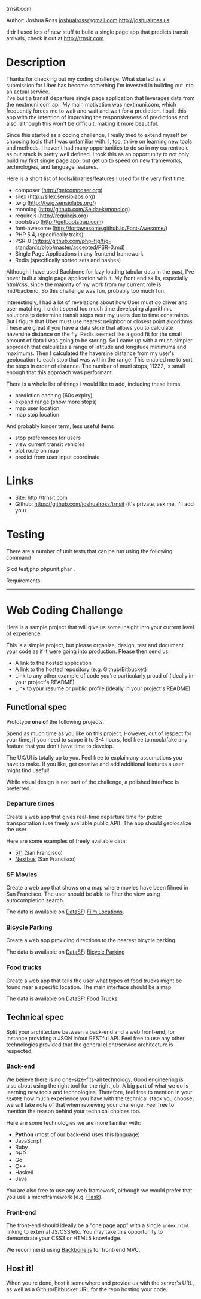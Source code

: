 trnsit.com

Author: Joshua Ross <joshualross@gmail.com>
http://joshualross.us

tl;dr
I used lots of new stuff to build a single page app that predicts transit arrivals,
check it out at http://trnsit.com

Description
===========

Thanks for checking out my coding challenge.  What started as a submission for 
Uber has become something I'm invested in building out into an actual service.  
I've built a transit departure single page application that leverages data 
from the nextmuni.com api.  My main motivation was nextmuni.com, which 
frequently forces me to wait and wait and wait for a prediction.  I built this 
app with the intention of improving the responsiveness of predictions and also, 
although this won't be difficult, making it more beautiful.

Since this started as a coding challenge, I really tried to extend myself by 
choosing tools that I was unfamiliar with.  I, too, thrive on learning new 
tools and methods.  I haven't had many opportunities to do so in my current 
role as our stack is pretty well defined.  I took this as an opportunity to not 
only build my first single page app, but get up to speed on new frameworks, 
technologies, and language features.  

Here is a short list of tools/libraries/features I used for the very first time:
 - composer (http://getcomposer.org)
 - silex (http://silex.sensiolabs.org‎)
 - twig (http://twig.sensiolabs.org/)
 - monolog (http://github.com/Seldaek/monolog)
 - requirejs (http://requirejs.org)
 - bootstrap (http://getbootstrap.com)
 - font-awesome (http://fortawesome.github.io/Font-Awesome/)
 - PHP 5.4, (specifically traits)
 - PSR-0 (https://github.com/php-fig/fig-standards/blob/master/accepted/PSR-0.md)
 - Single Page Applications in any frontend framework
 - Redis (specifically sorted sets and hashes)
 

Although I have used Backbone for lazy loading tabular data in the past, I've 
never built a single page application with it.  My front end skills, especially 
html/css, since the majority of my work from my current role is mid/backend.
So this challenge was fun, probably too much fun.

Interestingly, I had a lot of revelations about how Uber must do driver and 
user matching.  I didn't spend too much time developing algorithmic solutions 
to determine transit stops near my users due to time constraints.  But I figure
that Uber must use nearest neighbor or closest point algorithms.  These are 
great if you have a data store that allows you to calculate haversine distance 
on the fly.  Redis seemed like a good fit for the small amount of data I was
going to be storing.  So I came up with a much simpler approach that calculates 
a range of latitude and longitude minimums and maximums.  Then I calculated the 
haversine distance from my user's geolocation to each stop that was within the 
range.  This enabled me to sort the stops in order of distance.  The number of 
muni stops, 11222, is small enough that this approach was performant.  

There is a whole list of things I would like to add, including these items:
 - prediction caching (60s expiry)
 - expand range (show more stops)
 - map user location
 - map stop location

And probably longer term, less useful items
 - stop preferences for users
 - view current transit vehicles
 - plot route on map
 - predict from user input coordinate

Links
=====
 - Site: http://trnsit.com
 - Github: https://github.com/joshualross/trnsit (it's private, ask me, I'll add you)


Testing
=======
There are a number of unit tests that can be run using the following command
 
 $ cd test;php phpunit.phar .


Requirements:
*******************************************************************************

Web Coding Challenge
====================

Here is a sample project that will give us some insight into your current level
of experience.

This is a simple project, but please organize, design, test and document your
code as if it were going into production. Please then send us:

* A link to the hosted application
* A link to the hosted repository (e.g. Github/Bitbucket)
* Link to any other example of code you're particularly proud of  (ideally in your project's README)
* Link to your resume or public profile (ideally in your project's README)

Functional spec
---------------

Prototype **one of** the following projects.

Spend as much time as you like on this project. However, out of respect for your
time, if you need to scope it to 3-4 hours, feel free to mock/fake any feature
that you don't have time to develop.

The UX/UI is totally up to you. Feel free to explain any assumptions you have to
make. If you like, get creative and add additional features a user might find
useful!

While visual design is not part of the challenge, a polished interface is
preferred.

### Departure times

Create a web app that gives real-time departure time for public transportation
(use freely available public API). The app should geolocalize the user.

Here are some examples of freely available data:

* [511](http://511.org/developer-resources_transit-api.asp) (San Francisco)
* [Nextbus](http://www.nextbus.com/xmlFeedDocs/NextBusXMLFeed.pdf) (San
  Francisco)

### SF Movies

Create a web app that shows on a map where movies have been filmed in San
Francisco. The user should be able to filter the view using 
autocompletion search.

The data is available on [DataSF](http://www.datasf.org/): [Film
Locations](https://data.sfgov.org/Arts-Culture-and-Recreation-/Film-Locations-in-San-Francisco/yitu-d5am).

### Bicycle Parking

Create a web app providing directions to the nearest bicycle parking.

The data is available on [DataSF](http://www.datasf.org/): [Bicycle
Parking](https://data.sfgov.org/Transportation/Bicycle-Parking-Public-/w969-5mn4) 

### Food trucks

Create a web app that tells the user what types of food trucks
might be found near a specific location. The main interface should be
a map.

The data is available on [DataSF](http://www.datasf.org/): [Food
Trucks](https://data.sfgov.org/Permitting/Mobile-Food-Facility-Permit/rqzj-sfat) 

Technical spec
--------------

Split your architecture between a back-end and a web front-end, for instance
providing a JSON in/out RESTful API. Feel free to use any other technologies
provided that the general client/service architecture is respected.

### Back-end

We believe there is no one-size-fits-all technology. Good engineering is also
about using the right tool for the right job. A big part of what we do is
learning new tools and technologies. Therefore, feel free to mention in your
`README` how much experience you have with the technical stack you choose, we
will take note of that when reviewing your challenge. Feel free to mention the
reason behind your technical choices too.

Here are some technologies we are more familiar with:

* **Python** (most of our back-end uses this language)
* JavaScript
* Ruby
* PHP
* Go
* C++
* Haskell
* Java

You are also free to use any web framework, although we would prefer that you 
use a microframework (e.g. [Flask](http://flask.pocoo.org/)).

### Front-end

The front-end should ideally be a "one page app" with a single `index.html`
linking to external JS/CSS/etc. You may take this opportunity to demonstrate
your CSS3 or HTML5 knowledge.

We recommend using [Backbone.js](http://documentcloud.github.com/backbone/)
for front-end MVC.

Host it!
--------

When you.re done, host it somewhere and provide us with the server's URL, as
well as a Github/Bitbucket URL for the repo hosting your code.
